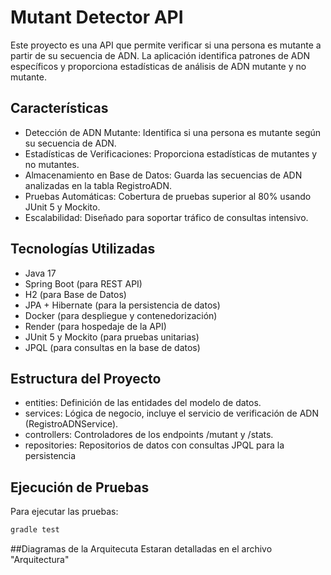 # Mutant Detector API
Este proyecto es una API que permite verificar si una persona es mutante a partir de su secuencia de ADN. La aplicación identifica patrones de ADN específicos y proporciona estadísticas de análisis de ADN mutante y no mutante.

## Características
- Detección de ADN Mutante: Identifica si una persona es mutante según su secuencia de ADN.
- Estadísticas de Verificaciones: Proporciona estadísticas de mutantes y no mutantes.
- Almacenamiento en Base de Datos: Guarda las secuencias de ADN analizadas en la tabla RegistroADN.
- Pruebas Automáticas: Cobertura de pruebas superior al 80% usando JUnit 5 y Mockito.
- Escalabilidad: Diseñado para soportar tráfico de consultas intensivo.

## Tecnologías Utilizadas
- Java 17
- Spring Boot (para REST API)
- H2 (para Base de Datos)
- JPA + Hibernate (para la persistencia de datos)
- Docker (para despliegue y contenedorización)
- Render (para hospedaje de la API)
- JUnit 5 y Mockito (para pruebas unitarias)
- JPQL (para consultas en la base de datos)

## Estructura del Proyecto
- entities: Definición de las entidades del modelo de datos.
- services: Lógica de negocio, incluye el servicio de verificación de ADN (RegistroADNService).
- controllers: Controladores de los endpoints /mutant y /stats.
- repositories: Repositorios de datos con consultas JPQL para la persistencia

## Ejecución de Pruebas
Para ejecutar las pruebas:

```bash
gradle test

````

##Diagramas de la Arquitecuta
Estaran detalladas en el archivo "Arquitectura"
